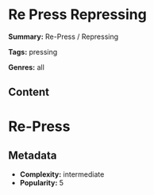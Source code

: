 # Re Press Repressing

**Summary:** Re-Press / Repressing

**Tags:** pressing

**Genres:** all

## Content

# Re-Press

## Metadata

- **Complexity:** intermediate
- **Popularity:** 5

